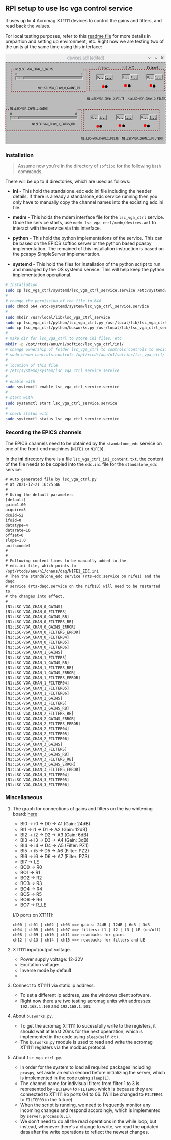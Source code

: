 ## RPI setup to use lsc vga control service

It uses up to 4 Acromag XT1111 devices to control the gains and filters, and read back the values.

For local testing purposes, refer to this [readme file](../../readme.md) for more details in prepartion and setting up environment, etc. Right now we are testing two of the units at the same time using this interface:

![xt1111_interface](../../screenshots/2021-12-22-130928_589x330_scrot.png)

### Installation

> Assume now you're in the directory of `softioc` for the following `bash` commands.

There will be up to 4 directories, which are used as follows:

- **ini** -
  This hold the standalone_edc edc.ini file including the header details. If there is already a standalone_edc service running then you only have to manually copy the channel names into the excisting edc.ini file.

- **medm** -
  This holds the mdem interface file for the `lsc_vga_ctrl` service. Once the service starts, use `medm lsc_vga_ctrl/medm/devices.adl` to interact with the service via this interface.

- **python** -
  This hold the python implementations of the service. This can be based on the EPICS softIoc server or the python based pcaspy implementation. The remained of this installation instruction is based on the pcaspy SimpleServer implementation.

- **systemd** -
  This hold the files for installation of the python script to run and managed by the OS systemd service. This will help keep the python implementation operational.

```bash
# Installation
sudo cp lsc_vga_ctrl/systemd/lsc_vga_ctrl_service.service /etc/systemd/system/
#
# change the permission of the file to 644
sudo chmod 664 /etc/systemd/system/lsc_vga_ctrl_service.service
#
sudo mkdir /usr/local/lib/lsc_vga_ctrl_service
sudo cp lsc_vga_ctrl/python/lsc_vga_ctrl.py /usr/local/lib/lsc_vga_ctrl_service/lsc_vga_ctrl.py
sudo cp lsc_vga_ctrl/python/busworks.py /usr/local/lib/lsc_vga_ctrl_service/busworks.py
#
# make dir for lsc_vga_ctrl to store ini files, etc
mkdir -p /opt/rtcds/anu/n1/softioc/lsc_vga_ctrl/ini/
# change ownership of folder lsc_vga_ctrl to controls:controls to avoid permission denied problem if you create folder using sudo (root)
# sudo chown controls:controls /opt/rtcds/anu/n1/softioc/lsc_vga_ctrl/
#
# location of this file
# /etc/systemd/system/lsc_vga_ctrl_service.service
#
# enable with
sudo systemctl enable lsc_vga_ctrl_service.service
#
# start with
sudo systemctl start lsc_vga_ctrl_service.service
#
# check status with
sudo systemctl status lsc_vga_ctrl_service.service
```

### Recording the EPICS channels

The EPICS channels need to be obtained by the `standalone_edc` service on one of the front-end machines (`N1FE1` or `N1FE0`).

In the **ini** directory there is a file `lsc_vga_ctrl_ini_content.txt`. the content of the file needs to be copied into the `edc.ini` file for the `standalone_edc` service.

```
# Auto generated file by lsc_vga_ctrl.py
# at 2021-12-21 16:25:46
#
# Using the default parameters
[default]
gain=1.00
acquire=3
dcuid=52
ifoid=0
datatype=4
datarate=16
offset=0
slope=1.0
units=undef
#
#
# Following content lines to be manually added to the
# edc.ini file, which points to /opt/rtcds/anu/n1/chans/daq/N1FE1_EDC.ini
# Then the standalone_edc service (rts-edc.service on n1fe1) and the daqd
# service (rts-daqd.service on the n1fb10) will need to be restarted to
# the changes into effect.
#
[N1:LSC-VGA_CHAN_0_GAINS]
[N1:LSC-VGA_CHAN_0_FILTERS]
[N1:LSC-VGA_CHAN_0_GAINS_RB]
[N1:LSC-VGA_CHAN_0_FILTERS_RB]
[N1:LSC-VGA_CHAN_0_GAINS_ERROR]
[N1:LSC-VGA_CHAN_0_FILTERS_ERROR]
[N1:LSC-VGA_CHAN_0_FILTER04]
[N1:LSC-VGA_CHAN_0_FILTER05]
[N1:LSC-VGA_CHAN_0_FILTER06]
[N1:LSC-VGA_CHAN_1_GAINS]
[N1:LSC-VGA_CHAN_1_FILTERS]
[N1:LSC-VGA_CHAN_1_GAINS_RB]
[N1:LSC-VGA_CHAN_1_FILTERS_RB]
[N1:LSC-VGA_CHAN_1_GAINS_ERROR]
[N1:LSC-VGA_CHAN_1_FILTERS_ERROR]
[N1:LSC-VGA_CHAN_1_FILTER04]
[N1:LSC-VGA_CHAN_1_FILTER05]
[N1:LSC-VGA_CHAN_1_FILTER06]
[N1:LSC-VGA_CHAN_2_GAINS]
[N1:LSC-VGA_CHAN_2_FILTERS]
[N1:LSC-VGA_CHAN_2_GAINS_RB]
[N1:LSC-VGA_CHAN_2_FILTERS_RB]
[N1:LSC-VGA_CHAN_2_GAINS_ERROR]
[N1:LSC-VGA_CHAN_2_FILTERS_ERROR]
[N1:LSC-VGA_CHAN_2_FILTER04]
[N1:LSC-VGA_CHAN_2_FILTER05]
[N1:LSC-VGA_CHAN_2_FILTER06]
[N1:LSC-VGA_CHAN_3_GAINS]
[N1:LSC-VGA_CHAN_3_FILTERS]
[N1:LSC-VGA_CHAN_3_GAINS_RB]
[N1:LSC-VGA_CHAN_3_FILTERS_RB]
[N1:LSC-VGA_CHAN_3_GAINS_ERROR]
[N1:LSC-VGA_CHAN_3_FILTERS_ERROR]
[N1:LSC-VGA_CHAN_3_FILTER04]
[N1:LSC-VGA_CHAN_3_FILTER05]
[N1:LSC-VGA_CHAN_3_FILTER06]
```

### Miscellaneous

1. The graph for connections of gains and filters on the isc whitening board: [here](../../isc_whitening_filter_D1001530_v5.pdf)

   - BI0 -> i0 -> D0 -> A1 (Gain: 24dB)
   - BI1 -> i1 -> D1 -> A2 (Gain: 12dB)
   - BI2 -> i2 -> D2 -> A3 (Gain: 6dB)
   - BI3 -> i3 -> D3 -> A4 (Gain: 3dB)
   - BI4 -> i4 -> D4 -> A5 (Filter: PZ1)
   - BI5 -> i5 -> D5 -> A6 (Filter: PZ2)
   - BI6 -> i6 -> D6 -> A7 (Filter: PZ3)
   - BI7 -> LE
   - BO0 -> R0
   - BO1 -> R1
   - BO2 -> R2
   - BO3 -> R3
   - BO4 -> R4
   - BO5 -> R5
   - BO6 -> R6
   - BO7 -> R_LE

   I/O ports on XT1111:

   ```
   ch00 | ch01 | ch02 | ch03 ==> gains: 24dB | 12dB | 6dB | 3dB
   ch04 | ch05 | ch06 | ch07 ==> filters: f1 | f2 | f3 | LE (on/off)
   ch08 | ch09 | ch10 | ch11 ==> readbacks for gains
   ch12 | ch13 | ch14 | ch15 ==> readbacks for filters and LE
   ```

2. XT1111 input/output voltage.

   - Power supply voltage: 12-32V
   - Excitation voltage:
   - Inverse mode by default.
   -

3. Connect to XT1111 via static ip address.

   - To set a different ip address, use the windows client software.
   - Right now there are two testing acromag units with addresses: `192.168.1.100` and `192.168.1.101`.

4. About `busworks.py`.

   - To get the acromag XT1111 to sucessfully write to the registers, it should wait at least 20ms for the next opearation, which is implemented in the code using `sleep(self.dt)`.
   - The `busworks.py` module is used to read and write the acromag XT1111 registers via the modbus protocol.

5. About `lsc_vga_ctrl.py`.
   - In order for the system to load all required packages including `pcaspy`, set aside an extra second before initializing the server, which is implemented in the code using `sleep(1)`.
   - The channel name for indivisual filters from filter 1 to 3 is represented by `FILTER04` to `FILTER06` which is because they are connected to XT1111 i/o ports 04 to 06. (Will be changed to `FILTER01` to `FILTER03` in the future)
   - When the script is running, we need to frequently monitor any incoming changes and respond accordingly, which is implemented by `server.process(0.1)`.
   - We don't need to do all the read operations in the while loop, but instead, whenever there's a change to write, we read the updated data after the write operations to reflect the newest changes.
